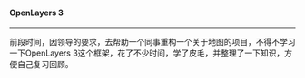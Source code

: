 #### OpenLayers 3
--------

前段时间，因领导的要求，去帮助一个同事重构一个关于地图的项目，不得不学习一下OpenLayers 3这个框架，花了不少时间，学了皮毛，并整理了一下知识，方便自己复习回顾。

